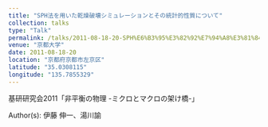 ```yaml
---
title: "SPH法を用いた乾燥破壊シミュレーションとその統計的性質について"
collection: talks
type: "Talk"
permalink: /talks/2011-08-18-20-SPH%E6%B3%95%E3%82%92%E7%94%A8%E3%81%84%E3%81%9F%E4%B9%BE%E7%87%A5%E7%A0%B4%E5%A3%8A%E3%82%B7%E3%83%9F%E3%83%A5%E3%83%AC%E3%83%BC%E3%82%B7%E3%83%A7%E3%83%B3
venue: "京都大学"
date: 2011-08-18-20
location: "京都府京都市左京区"
latitude: "35.0308115"
longitude: "135.7855329"
---
```


基研研究会2011「非平衡の物理 -ミクロとマクロの架け橋-」

Author(s): 伊藤 伸一、湯川諭 
